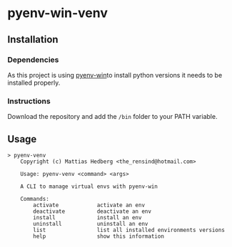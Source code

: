 # pyenv-win-venv

## Installation

### Dependencies

As this project is using [pyenv-win](https://github.com/pyenv-win/pyenv-win)to install python versions it needs to be installed properly.

### Instructions

Download the repository and add the `/bin` folder to your PATH variable.


## Usage

```
> pyenv-venv
    Copyright (c) Mattias Hedberg <the_rensind@hotmail.com>

    Usage: pyenv-venv <command> <args>

    A CLI to manage virtual envs with pyenv-win

    Commands:
        activate            activate an env
        deactivate          deactivate an env
        install             install an env
        uninstall           uninstall an env
        list                list all installed environments versions
        help                show this information
```
